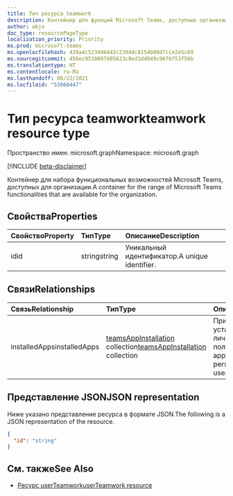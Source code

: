 ```yaml
---
title: Тип ресурса teamwork
description: Контейнер для функций Microsoft Teams, доступных организации.
author: akjo
doc_type: resourcePageType
localization_priority: Priority
ms.prod: microsoft-teams
ms.openlocfilehash: 439a4c5234d6442c2394dc8154b08d7cce2e5c69
ms.sourcegitcommit: 456ec9510807d05623c0ed1dd049c9676f53f56b
ms.translationtype: HT
ms.contentlocale: ru-RU
ms.lasthandoff: 06/22/2021
ms.locfileid: "53060447"
---
```

# <a name="teamwork-resource-type"></a><span data-ttu-id="6bf10-103">Тип ресурса teamwork</span><span class="sxs-lookup"><span data-stu-id="6bf10-103">teamwork resource type</span></span>

<span data-ttu-id="6bf10-104">Пространство имен: microsoft.graph</span><span class="sxs-lookup"><span data-stu-id="6bf10-104">Namespace: microsoft.graph</span></span>

[!INCLUDE [beta-disclaimer](../../includes/beta-disclaimer.md)]

<span data-ttu-id="6bf10-105">Контейнер для набора функциональных возможностей Microsoft Teams, доступных для организации.</span><span class="sxs-lookup"><span data-stu-id="6bf10-105">A container for the range of Microsoft Teams functionalities that are available for the organization.</span></span>

## <a name="properties"></a><span data-ttu-id="6bf10-106">Свойства</span><span class="sxs-lookup"><span data-stu-id="6bf10-106">Properties</span></span>

| <span data-ttu-id="6bf10-107">Свойство</span><span class="sxs-lookup"><span data-stu-id="6bf10-107">Property</span></span> | <span data-ttu-id="6bf10-108">Тип</span><span class="sxs-lookup"><span data-stu-id="6bf10-108">Type</span></span> | <span data-ttu-id="6bf10-109">Описание</span><span class="sxs-lookup"><span data-stu-id="6bf10-109">Description</span></span> |
|:---------------|:--------|:----------|
|<span data-ttu-id="6bf10-110">id</span><span class="sxs-lookup"><span data-stu-id="6bf10-110">id</span></span>|<span data-ttu-id="6bf10-111">string</span><span class="sxs-lookup"><span data-stu-id="6bf10-111">string</span></span>| <span data-ttu-id="6bf10-112">Уникальный идентификатор.</span><span class="sxs-lookup"><span data-stu-id="6bf10-112">A unique identifier.</span></span> |

## <a name="relationships"></a><span data-ttu-id="6bf10-113">Связи</span><span class="sxs-lookup"><span data-stu-id="6bf10-113">Relationships</span></span>

| <span data-ttu-id="6bf10-114">Связь</span><span class="sxs-lookup"><span data-stu-id="6bf10-114">Relationship</span></span> | <span data-ttu-id="6bf10-115">Тип</span><span class="sxs-lookup"><span data-stu-id="6bf10-115">Type</span></span> | <span data-ttu-id="6bf10-116">Описание</span><span class="sxs-lookup"><span data-stu-id="6bf10-116">Description</span></span> |
|:---------------|:--------|:----------|
|<span data-ttu-id="6bf10-117">installedApps</span><span class="sxs-lookup"><span data-stu-id="6bf10-117">installedApps</span></span>|<span data-ttu-id="6bf10-118">[teamsAppInstallation](teamsappinstallation.md) collection</span><span class="sxs-lookup"><span data-stu-id="6bf10-118">[teamsAppInstallation](teamsappinstallation.md) collection</span></span>|<span data-ttu-id="6bf10-119">Приложения, установленные в личной области пользователя.</span><span class="sxs-lookup"><span data-stu-id="6bf10-119">The apps installed in the personal scope of this user.</span></span>|

## <a name="json-representation"></a><span data-ttu-id="6bf10-120">Представление JSON</span><span class="sxs-lookup"><span data-stu-id="6bf10-120">JSON representation</span></span>

<span data-ttu-id="6bf10-121">Ниже указано представление ресурса в формате JSON.</span><span class="sxs-lookup"><span data-stu-id="6bf10-121">The following is a JSON representation of the resource.</span></span>

<!-- {
  "blockType": "resource",
  "@odata.type": "microsoft.graph.teamwork",
  "baseType": "microsoft.graph.entity"
}-->

```json
{
  "id": "string"
}

```

<!-- uuid: 8fcb5dbc-d5aa-4681-8e31-b001d5168d79
2015-10-25 14:57:30 UTC -->
<!--
{
  "type": "#page.annotation",
  "description": "teamwork resource",
  "keywords": "",
  "section": "documentation",
  "tocPath": "",
  "suppressions": []
}
-->

## <a name="see-also"></a><span data-ttu-id="6bf10-122">См. также</span><span class="sxs-lookup"><span data-stu-id="6bf10-122">See Also</span></span>

- [<span data-ttu-id="6bf10-123">Ресурс userTeamwork</span><span class="sxs-lookup"><span data-stu-id="6bf10-123">userTeamwork resource</span></span>](userteamwork.md)


